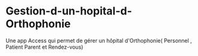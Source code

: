 # Gestion-d-un-hopital-d-Orthophonie
Une app Access qui permet de gérer un hôpital d'Orthophonie( Personnel , Patient Parent et Rendez-vous)
